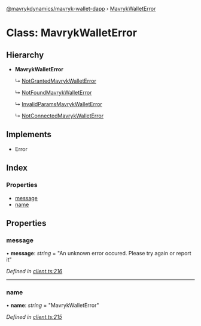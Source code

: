 [@mavrykdynamics/mavryk-wallet-dapp](../README.md) › [MavrykWalletError](mavrykwalleterror.md)

# Class: MavrykWalletError

## Hierarchy

* **MavrykWalletError**

  ↳ [NotGrantedMavrykWalletError](notgrantedmavrykwalleterror.md)

  ↳ [NotFoundMavrykWalletError](notfoundmavrykwalleterror.md)

  ↳ [InvalidParamsMavrykWalletError](invalidparamsmavrykwalleterror.md)

  ↳ [NotConnectedMavrykWalletError](notconnectedmavrykwalleterror.md)

## Implements

* Error

## Index

### Properties

* [message](mavrykwalleterror.md#message)
* [name](mavrykwalleterror.md#name)

## Properties

###  message

• **message**: *string* = "An unknown error occured. Please try again or report it"

*Defined in [client.ts:216](https://github.com/mavryk-network/mavryk-wallet-dapp/blob/0871fa5/src/client.ts#L216)*

___

###  name

• **name**: *string* = "MavrykWalletError"

*Defined in [client.ts:215](https://github.com/mavryk-network/mavryk-wallet-dapp/blob/0871fa5/src/client.ts#L215)*

